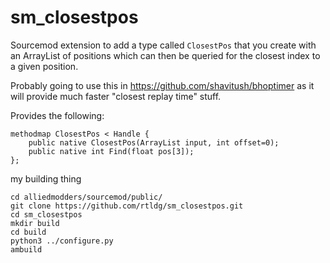 # sm_closestpos
Sourcemod extension to add a type called `ClosestPos` that you create with an ArrayList of positions which can then be queried for the closest index to a given position.

Probably going to use this in https://github.com/shavitush/bhoptimer as it will provide much faster "closest replay time" stuff.

Provides the following:
```
methodmap ClosestPos < Handle {
	public native ClosestPos(ArrayList input, int offset=0);
	public native int Find(float pos[3]);
};
```

my building thing
```
cd alliedmodders/sourcemod/public/
git clone https://github.com/rtldg/sm_closestpos.git
cd sm_closestpos
mkdir build
cd build
python3 ../configure.py
ambuild
```
